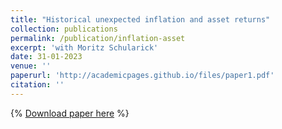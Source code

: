 ```yaml
---
title: "Historical unexpected inflation and asset returns"
collection: publications
permalink: /publication/inflation-asset
excerpt: 'with Moritz Schularick'
date: 31-01-2023
venue: ''
paperurl: 'http://academicpages.github.io/files/paper1.pdf'
citation: ''
---
```


{% [Download paper here](http://academicpages.github.io/files/paper1.pdf) %}

